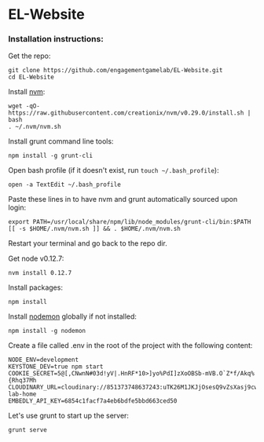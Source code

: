# EL-Website
### Installation instructions:

Get the repo:
```
git clone https://github.com/engagementgamelab/EL-Website.git
cd EL-Website
```

Install [nvm](https://github.com/creationix/nvm):
```
wget -qO- https://raw.githubusercontent.com/creationix/nvm/v0.29.0/install.sh | bash
. ~/.nvm/nvm.sh
```

Install grunt command line tools:
```
npm install -g grunt-cli
```

Open bash profile (if it doesn't exist, run ```touch ~/.bash_profile```):
```
open -a TextEdit ~/.bash_profile
```

Paste these lines in to have nvm and grunt automatically sourced upon login:
```
export PATH=/usr/local/share/npm/lib/node_modules/grunt-cli/bin:$PATH
[[ -s $HOME/.nvm/nvm.sh ]] && . $HOME/.nvm/nvm.sh
```

Restart your terminal and go back to the repo dir.

Get node v0.12.7:

```
nvm install 0.12.7
```

Install packages:
```
npm install
```

Install [nodemon](http://nodemon.io/) globally if not installed:
```
npm install -g nodemon
```

Create a file called .env in the root of the project with the following content:
```
NODE_ENV=development
KEYSTONE_DEV=true npm start
COOKIE_SECRET=5@[,CNwnN#03d!yV|.HnRF*10>]yo%PdI]zXoOBSb-mVB.O`Z*f/Akq%{Rhq37Mh
CLOUDINARY_URL=cloudinary://851373748637243:uTK26M1JKJjOsesQ9vZsXasj9cw@engagement-lab-home
EMBEDLY_API_KEY=6854c1facf7a4eb6bdfe5bbd663ced50
```

Let's use grunt to start up the server:
```
grunt serve
```